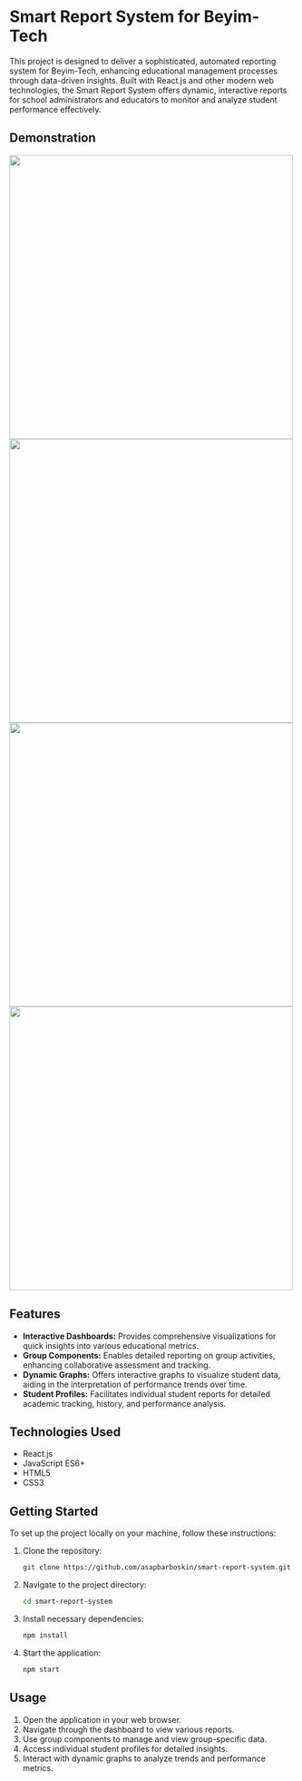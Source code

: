 
# Smart Report System for Beyim-Tech

This project is designed to deliver a sophisticated, automated reporting system for Beyim-Tech, enhancing educational management processes through data-driven insights. Built with React.js and other modern web technologies, the Smart Report System offers dynamic, interactive reports for school administrators and educators to monitor and analyze student performance effectively.

## Demonstration
<!-- Replace these placeholder links with actual links to your project screenshots or live demo if available -->
<img src="https://your_image_path/dashboard_example.jpg" width="500">
<img src="https://your_image_path/group_component_example.jpg" width="500">
<img src="https://your_image_path/student_graph_example.jpg" width="500">
<img src="https://your_image_path/student_page_example.jpg" width="500">

## Features

- **Interactive Dashboards:** Provides comprehensive visualizations for quick insights into various educational metrics.
- **Group Components:** Enables detailed reporting on group activities, enhancing collaborative assessment and tracking.
- **Dynamic Graphs:** Offers interactive graphs to visualize student data, aiding in the interpretation of performance trends over time.
- **Student Profiles:** Facilitates individual student reports for detailed academic tracking, history, and performance analysis.

## Technologies Used

- React.js
- JavaScript ES6+
- HTML5
- CSS3

## Getting Started

To set up the project locally on your machine, follow these instructions:

1. Clone the repository:
   ```bash
   git clone https://github.com/asapbarboskin/smart-report-system.git
   ```
2. Navigate to the project directory:
   ```bash
   cd smart-report-system
   ```
3. Install necessary dependencies:
   ```bash
   npm install
   ```
4. Start the application:
   ```bash
   npm start
   ```

## Usage

1. Open the application in your web browser.
2. Navigate through the dashboard to view various reports.
3. Use group components to manage and view group-specific data.
4. Access individual student profiles for detailed insights.
5. Interact with dynamic graphs to analyze trends and performance metrics.
